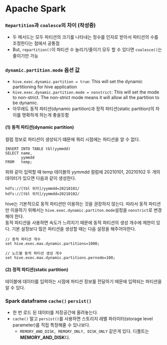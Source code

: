 # Apache Spark
### `Repartition`과 `coalesce`의 차이 (작성중)
- 두 메서드는 모두 파티션의 크기를 나타내는 정수를 인자로 받아서 파티션의 수를 조정한다는 점에서 공통점
- But, `repartition()`이 파티션 수 늘리기/줄이기 모두 할 수 있다면 `coalesce()`는 줄이기만 가능


### `dynamic.partition.mode` 옵션 값
- `hive.exec.dynamic.partition = true`: This will set the dynamic partitioning for hive application
- `hive.exec.dynamic.partition.mode = nonstrict`: This will set the mode to non-strict. The non-strict mode means it will allow all the partition to be dynamic.
- 아무래도 동적 파티션(dynamic partition)과 정적 파티션(static partition)의 차이를 명확하게 하는게 좋을듯함

#### (1) 동적 파티션(dynamic partition)
컬럼 정보로 파티션이 생성되기 떄문에 쿼리 시점에는 파티션을 알 수 없다. 
```
INSERT INTO TABLE tbl(yymmdd)
SELECT name,
       yymmdd
FROM   temp;
```
위와 같이 입력할 때 temp 테이블의 yymmdd 컬럼에 20210101, 20210102 두 개의 데이터가 있으면 다음과 같이 생성한다.
```
hdfs://[tbl 위치]/yymmdd=20210101/
hdfs://[tbl 위치]/yymmdd=20210102/
```
hive는 기본적으로 동적 파티션만 이용하는 것을 권장하지 않는다. 따라서 동적 파티션만 이용하기 위해서는 `hive.exec.dynamic.partiton.mode`설정을 `nonstrict`로 변경해야 한다. <br>
동적 파티션을 사용하면 속도가 느려지기 때문에 동적 파티션의 생성 개수에 제한이 있다. 기본 설정보다 많은 파티션을 생성할 때는 다음 설정을 해주어야한다.
```
// 동적 파티션 개수
set hive.exec.max.dynamic.partitions=1000;

// 노드별 동적 파티션 생성 개수
set hive.exec.max.dynamic.partitions.pernode=100;
```

#### (2) 정적 파티션(static partition)
테이블에 데이터를 입력하는 시점에 파티션 정보를 전달하기 때문에 입력되는 파티션을 알 수 있다.

### Spark dataframe `cache()` `persist()`
- 한 번 로드 된 데이터를 저장공간에 올려놓는다.
- `cache()` 말고 `persist()`를 사용하면 스토리지 레벨 파라미터(storage level parameter)를 직접 특정해줄 수 있나보다.
  - `MEMORY_AND_DISK, MEMORY_ONLY, DISK_ONLY` 같은게 있다. 디폴트는 <b>MEMORY_AND_DISK</b>다.        
